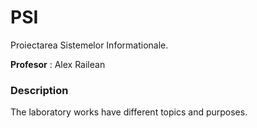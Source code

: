# PSI

Proiectarea Sistemelor Informationale. 

**Profesor** : Alex Railean

### Description

The laboratory works have different topics and purposes.
